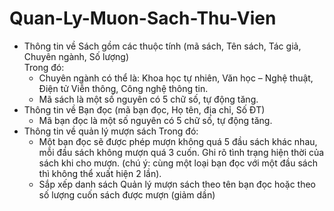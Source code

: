 # Quan-Ly-Muon-Sach-Thu-Vien
-	Thông tin về Sách gồm các thuộc tính (mã sách, Tên sách, Tác giả, Chuyên ngành, Số lượng)  
  Trong đó:
      + Chuyên ngành có thể là: Khoa học tự nhiên, Văn học – Nghệ thuật, Điện tử Viễn thông, Công nghệ thông tin. 
      + Mã sách là một số nguyên có 5 chữ số, tự động tăng. 
-	Thông tin về Bạn đọc (mã bạn đọc, Họ tên, địa chỉ, Số ĐT)
      + Mã bạn đọc là một số nguyên có 5 chữ số, tự động tăng. 
-	Thông tin về quản lý mượn sách 
  Trong đó:
      + Một bạn đọc sẽ được phép mượn không quá 5 đầu sách khác nhau, mỗi đầu sách không mượn quá 3 cuốn. Ghi rõ tình trạng hiện thời của sách khi cho mượn. 
    (chú ý: cùng một loại bạn đọc với một đầu sách thì không thể xuất hiện 2 lần).  
     + Sắp xếp danh sách Quản lý mượn sách theo tên bạn đọc hoặc theo số lượng cuốn sách được mượn (giảm dần) 
